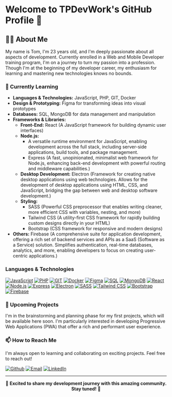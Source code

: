 # Welcome to TPDevWork's GitHub Profile 👋

## 🙋‍♂️ About Me

My name is Tom, I'm 23 years old, and I'm deeply passionate about all aspects of development. Currently enrolled in a Web and Mobile Developer training program, I'm on a journey to turn my passion into a profession. Though I'm at the beginning of my developer career, my enthusiasm for learning and mastering new technologies knows no bounds.

### 🌱 Currently Learning

- **Languages & Technologies:** JavaScript, PHP, GIT, Docker
- **Design & Prototyping:** Figma for transforming ideas into visual prototypes
- **Databases:** SQL, MongoDB for data management and manipulation
- **Frameworks & Libraries:** 
  - **Front-End:** React (A JavaScript framework for building dynamic user interfaces)
  - **Node.js:** 
    - A versatile runtime environment for JavaScript, enabling development across the full stack, including server-side applications, build tools, and package management.
    - Express (A fast, unopinionated, minimalist web framework for Node.js, enhancing back-end development with powerful routing and middleware capabilities.)
  - **Desktop Development:** Electron (Framework for creating native desktop applications using web technologies. Allows for the development of desktop applications using HTML, CSS, and JavaScript, bridging the gap between web and desktop software development.)
  - **Styling:**
    - SASS (Powerful CSS preprocessor that enables writing cleaner, more efficient CSS with variables, nesting, and more)
    - Tailwind CSS (A utility-first CSS framework for rapidly building custom designs directly in your HTML)
    - Bootstrap (CSS framework for responsive and modern designs)
- **Others:** Firebase (A comprehensive suite for application development, offering a rich set of backend services and APIs as a SaaS (Software as a Service) solution. Simplifies authentication, real-time databases, analytics, and more, enabling developers to focus on creating user-centric applications.)

### Languages & Technologies
[![JavaScript](https://img.shields.io/badge/JavaScript-F7DF1E?style=flat-square&logo=javascript&logoColor=black)](https://developer.mozilla.org/en-US/docs/Web/JavaScript)
[![PHP](https://img.shields.io/badge/PHP-777BB4?style=flat-square&logo=php&logoColor=white)](https://www.php.net/)
[![GIT](https://img.shields.io/badge/GIT-F05032?style=flat-square&logo=git&logoColor=white)](https://git-scm.com/)
[![Docker](https://img.shields.io/badge/Docker-2496ED?style=flat-square&logo=docker&logoColor=white)](https://www.docker.com/)
[![Figma](https://img.shields.io/badge/Figma-F24E1E?style=flat-square&logo=figma&logoColor=white)](https://www.figma.com/)
[![SQL](https://img.shields.io/badge/SQL-4479A1?style=flat-square&logo=postgresql&logoColor=white)](https://www.postgresql.org/)
[![MongoDB](https://img.shields.io/badge/MongoDB-47A248?style=flat-square&logo=mongodb&logoColor=white)](https://www.mongodb.com/)
[![React](https://img.shields.io/badge/React-61DAFB?style=flat-square&logo=react&logoColor=black)](https://reactjs.org/)
[![Node.js](https://img.shields.io/badge/Node.js-339933?style=flat-square&logo=nodedotjs&logoColor=white)](https://nodejs.org/)
[![Express](https://img.shields.io/badge/Express-000000?style=flat-square&logo=express&logoColor=white)](https://expressjs.com/)
[![Electron](https://img.shields.io/badge/Electron-47848F?style=flat-square&logo=electron&logoColor=white)](https://www.electronjs.org/)
[![SASS](https://img.shields.io/badge/SASS-CC6699?style=flat-square&logo=sass&logoColor=white)](https://sass-lang.com/)
[![Tailwind CSS](https://img.shields.io/badge/Tailwind_CSS-38B2AC?style=flat-square&logo=tailwind-css&logoColor=white)](https://tailwindcss.com/)
[![Bootstrap](https://img.shields.io/badge/Bootstrap-7952B3?style=flat-square&logo=bootstrap&logoColor=white)](https://getbootstrap.com/)
[![Firebase](https://img.shields.io/badge/Firebase-FFCA28?style=flat-square&logo=firebase&logoColor=black)](https://firebase.google.com/)


### 🔭 Upcoming Projects

I'm in the brainstorming and planning phase for my first projects, which will be available here soon. I'm particularly interested in developing Progressive Web Applications (PWA) that offer a rich and performant user experience.

### 📫 How to Reach Me

I'm always open to learning and collaborating on exciting projects. Feel free to reach out!

[![Github](https://img.shields.io/badge/Github-100000?style=for-the-badge&logo=github&logoColor=white)](https://github.com/TomPo62)
[![Email](https://img.shields.io/badge/Email-D14836?style=for-the-badge&logo=gmail&logoColor=white)](mailto:tpdevworks.contact@gmail.com)
[![LinkedIn](https://img.shields.io/badge/LinkedIn-0077B5?style=for-the-badge&logo=linkedin&logoColor=white)](https://www.linkedin.com/in/tp-dev-works/)

---

<p align="center">🌟 <strong>Excited to share my development journey with this amazing community. Stay tuned!</strong> 🌟</p>
